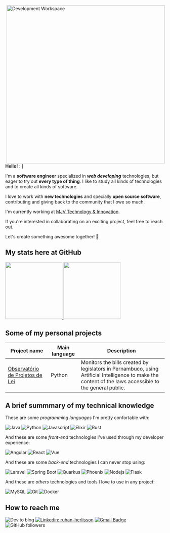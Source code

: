 <img src="https://files.catbox.moe/grnwxe.svg" min-width="300px" max-width="500px" width="500px" align="right" alt="Development Workspace">

<div align="left">
  <p><b>Hello!</b> : ] </p>
  <p>I'm a <b>software engineer</b> specialized in <b><i>web developing</i></b> technologies, but eager to try out <b>every type of thing</b>. I like to study all kinds of technologies and to create all kinds of software.</p> 
  <p>I love to work with <b>new technologies</b> and specially <b>open source software</b>, contributing and giving back to the community that I owe so much.</p>
  <p>I'm currently working at <a href="https://www.mjvinnovation.com/pt-br/">MJV Technology & Innovation</a>.</p>
  <p>If you're interested in collaborating on an exciting project, feel free to reach out.</p>
  <p>Let's create something awesome together! 🚀</p>
  
</div>

## My stats here at GitHub

<a href="https://github.com/JoaoHenrique9">
  <img height="180em" src="https://github-readme-stats-git-masterrstaa-rickstaa.vercel.app/api?username=oliverbot&show_icons=true&include_all_commits=true&count_private=true&hide=contribs"/>
  <img height="180em" src="https://github-readme-stats-git-masterrstaa-rickstaa.vercel.app/api/top-langs/?username=oliverbot&layout=compact&hide=javascript,html,css,ruby"/>
</a>

## Some of my personal projects

Project name | Main language | Description
-------------|---------------|-----------
[Observatório de Projetos de Lei](https://github.com/oliverbot/ProjetosLeisPernambuco) | Python | Monitors the bills created by legislators in Pernambuco, using Artificial Intelligence to make the content of the laws accessible to the general public.

## A brief summmary of my technical knowledge

These are some <i>programming languages</i> I'm pretty confortable with:

![Java](https://img.shields.io/badge/Java-ED8B00?style=for-the-badge&logo=openjdk&logoColor=white)
![Python](https://img.shields.io/badge/Python-3776AB?style=for-the-badge&logo=python&logoColor=white)
![Javascript](https://img.shields.io/badge/JavaScript-323330?style=for-the-badge&logo=javascript&logoColor=F7DF1E)
![Elixir](https://img.shields.io/badge/Elixir-4B275F?style=for-the-badge&logo=elixir&logoColor=white)
![Rust](https://img.shields.io/badge/Rust-000000?style=for-the-badge&logo=rust&logoColor=white)

And these are some <i>front-end</i> technologies I've used through my developer experience:
  
![Angular](https://img.shields.io/badge/-Angular-181717?style=for-the-badge&logo=angular) 
![React](https://img.shields.io/badge/-React-181717?style=for-the-badge&logo=react)
![Vue](https://img.shields.io/badge/-Vue-181717?style=for-the-badge&logo=vue.js)

And these are some <i>back-end</i> technologies I can never stop using:

![Laravel](https://img.shields.io/badge/Laravel-000000?style=for-the-badge&logo=laravel&logoColor=white)
![Spring Boot](https://img.shields.io/badge/-Spring%20Boot-181717?style=for-the-badge&logo=spring)
![Quarkus](https://img.shields.io/badge/-Quarkus-181717?style=for-the-badge&logo=quarkus)
![Phoenix](https://img.shields.io/badge/-Phoenix-181717?style=for-the-badge&logo=elixir)
![Nodejs](https://img.shields.io/badge/-Nodejs-181717?style=for-the-badge&logo=Node.js)
![Flask](https://img.shields.io/badge/Flask-000000?style=for-the-badge&logo=flask&logoColor=white)

And these are <i>others</i> technologies and tools I love to use in any project:

![MySQL](https://img.shields.io/badge/-MySQL-181717?style=for-the-badge&logo=mysql)
![Git](https://img.shields.io/badge/-Git-181717?style=for-the-badge&logo=git)
![Docker](https://img.shields.io/badge/-Docker-181717?style=for-the-badge&logo=docker)


## How to reach me

![Dev.to blog](https://img.shields.io/badge/Blog-181717?style=flat-square&logo=dev.to&logoColor=white)
[![Linkedin: ruhan-herlisson](https://img.shields.io/badge/-Ruhan%20Herlisson-blue?style=flat-square&logo=Linkedin&logoColor=white&link=https://www.linkedin.com/in/ruhan-herlisson/)](https://www.linkedin.com/in/ruhan-herlisson/)
[![Gmail Badge](https://img.shields.io/badge/-herlisson.ruh@gmail.com-c14438?style=flat-square&logo=Gmail&logoColor=white&link=mailto:herlisson.ruh@gmail.com)](mailto:herlisson.ruh@gmail.com)
![GitHub followers](https://img.shields.io/github/followers/oliverbot?label=Follow&style=social)

